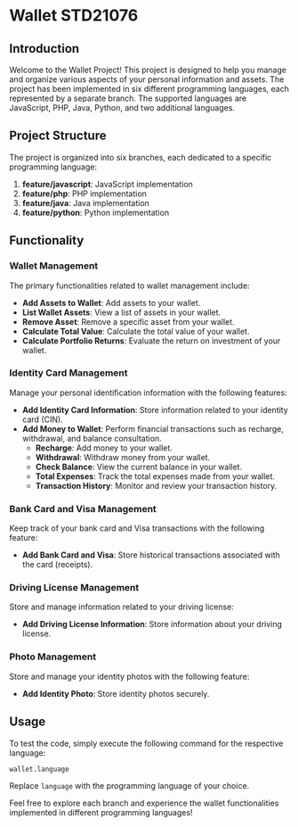 # Wallet STD21076

## Introduction

Welcome to the Wallet Project! 
This project is designed to help you manage and organize various aspects of your personal information and assets. The project has been implemented in six different programming languages, each represented by a separate branch. The supported languages are JavaScript, PHP, Java, Python, and two additional languages.

## Project Structure

The project is organized into six branches, each dedicated to a specific programming language:

1. **feature/javascript**: JavaScript implementation
2. **feature/php**: PHP implementation
3. **feature/java**: Java implementation
4. **feature/python**: Python implementation

## Functionality

### Wallet Management

The primary functionalities related to wallet management include:

- **Add Assets to Wallet**: Add assets to your wallet.
- **List Wallet Assets**: View a list of assets in your wallet.
- **Remove Asset**: Remove a specific asset from your wallet.
- **Calculate Total Value**: Calculate the total value of your wallet.
- **Calculate Portfolio Returns**: Evaluate the return on investment of your wallet.

### Identity Card Management

Manage your personal identification information with the following features:

- **Add Identity Card Information**: Store information related to your identity card (CIN).
- **Add Money to Wallet**: Perform financial transactions such as recharge, withdrawal, and balance consultation.
  - **Recharge**: Add money to your wallet.
  - **Withdrawal**: Withdraw money from your wallet.
  - **Check Balance**: View the current balance in your wallet.
  - **Total Expenses**: Track the total expenses made from your wallet.
  - **Transaction History**: Monitor and review your transaction history.

### Bank Card and Visa Management

Keep track of your bank card and Visa transactions with the following feature:

- **Add Bank Card and Visa**: Store historical transactions associated with the card (receipts).

### Driving License Management

Store and manage information related to your driving license:

- **Add Driving License Information**: Store information about your driving license.

### Photo Management

Store and manage your identity photos with the following feature:

- **Add Identity Photo**: Store identity photos securely.

## Usage

To test the code, simply execute the following command for the respective language:

```bash
wallet.language
```

Replace `language` with the programming language of your choice.

Feel free to explore each branch and experience the wallet functionalities implemented in different programming languages!
